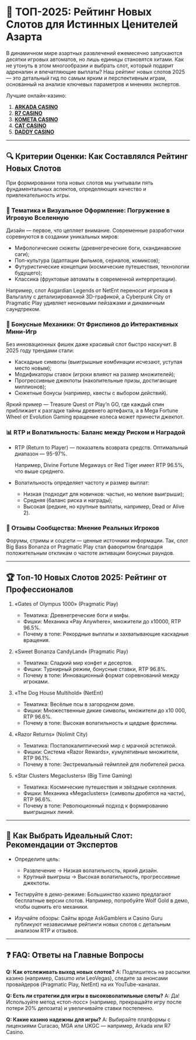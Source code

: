 # 🎰 ТОП-2025: Рейтинг Новых Слотов для Истинных Ценителей Азарта

В динамичном мире азартных развлечений ежемесячно запускаются десятки игровых автоматов, но лишь единицы становятся хитами. Как не утонуть в этом многообразии и выбрать слот, который подарит адреналин и впечатляющие выплаты? Наш рейтинг новых слотов 2025 — это детальный гид по самым ярким и перспективным играм, основанный на анализе ключевых параметров и мнениях экспертов.

Лучшие онлайн-казино:

1. **[ARKADA CASINO](https://clck.ru/3Hr27o "ARKADA CASINO")**
2. **[R7 CASINO](https://clck.ru/3HsT58 "R7 CASINO")**
3. **[KOMETA CASINO](https://clck.ru/3JHf2X "KOMETA CASINO")**
4. **[CAT CASINO](https://clck.ru/3HsTGi "CAT CASINO")**
5. **[DADDY CASINO](https://clck.ru/3HsTSj "DADDY CASINO")**
---

## 🔍 Критерии Оценки: Как Составлялся Рейтинг Новых Слотов

При формировании топа новых слотов мы учитывали пять фундаментальных аспектов, определяющих качество и привлекательность игры.

### 🎨 Тематика и Визуальное Оформление: Погружение в Игровую Вселенную

Дизайн — первое, что цепляет внимание. Современные разработчики соревнуются в создании уникальных миров:

- Мифологические сюжеты (древнегреческие боги, скандинавские саги);
- Поп-культура (адаптации фильмов, сериалов, комиксов);
- Футуристические концепции (космические путешествия, технологии будущего);
- Классика (фруктовые автоматы в современной интерпретации).

Например, слот Asgardian Legends от NetEnt переносит игроков в Вальгаллу с детализированной 3D-графикой, а Cyberpunk City от Pragmatic Play удивляет неоновыми пейзажами и динамичным саундтреком.

### 💎 Бонусные Механики: От Фриспинов до Интерактивных Мини-Игр

Без инновационных фишек даже красивый слот быстро наскучит. В 2025 году трендами стали:

- Каскадные символы (выигрышные комбинации исчезают, уступая место новым);
- Модификаторы ставок (игроки влияют на размер множителей);
- Прогрессивные джекпоты (накопительные призы, достигающие миллионов);
- Сюжетные бонусы (например, квесты с выбором действий).

Яркий пример — Treasure Quest от Play’n GO, где каждый спин приближает к разгадке тайны древнего артефакта, а в Mega Fortune Wheel от Evolution Gaming вращение колеса может принести джекпот.

### 📊 RTP и Волатильность: Баланс между Риском и Наградой

- RTP (Return to Player) — показатель возврата средств. Оптимальный диапазон — 95-97%.

  Например, Divine Fortune Megaways от Red Tiger имеет RTP 96.5%, что выше среднего.

- Волатильность определяет частоту и размер выплат:
  - Низкая (подходит для новичков: частые, но мелкие выигрыши);
  - Средняя (баланс риска и награды);
  - Высокая (редкие, но крупные выплаты, например, Dead or Alive 2).

### 👥 Отзывы Сообщества: Мнение Реальных Игроков

Форумы, стримы и соцсети — ценные источники информации. Так, слот Big Bass Bonanza от Pragmatic Play стал фаворитом благодаря положительным откликам о частоте активации бонусных раундов.

---

## 🏆 Топ-10 Новых Слотов 2025: Рейтинг от Профессионалов

1. «Gates of Olympus 1000» (Pragmatic Play)  
   - Тематика: Древнегреческие боги и мифы.  
   - Фишки: Механика «Pay Anywhere», множители до x10000, RTP 96.5%.  
   - Почему в топе: Рекордные выплаты и захватывающие каскадные вращения.

2. «Sweet Bonanza CandyLand» (Pragmatic Play)  
   - Тематика: Сладкий мир конфет и десертов.  
   - Фишки: Турнирный режим, бонусные ставки, RTP 96.8%.  
   - Почему в топе: Инновационный формат соревнований между игроками.

3. «The Dog House Multihold» (NetEnt)  
   - Тематика: Весёлые псы в загородном доме.  
   - Фишки: Множественные дикие символы, множители до x10 000, RTP 96.6%.  
   - Почему в топе: Высокая волатильность и щедрые фриспины.

4. «Razor Returns» (Nolimit City)  
   - Тематика: Постапокалиптический мир с мрачной эстетикой.  
   - Фишки: Система «Razor Rewards», кумулятивные множители, RTP 96.1%.  
   - Почему в топе: Экстремальный геймплей для любителей риска.

5. «Star Clusters Megaclusters» (Big Time Gaming)  
   - Тематика: Космические путешествия и звёздные скопления.  
   - Фишки: Механика «Megaclusters» (символы дробятся на части), RTP 96.6%.  
   - Почему в топе: Революционный подход к формированию выигрышных линий.

---

## 📌 Как Выбрать Идеальный Слот: Рекомендации от Экспертов

- Определите цель:
  - Развлечение → Низкая волатильность, яркий дизайн.
  - Крупный выигрыш → Высокая волатильность, прогрессивные джекпоты.

- Тестируйте в демо-режиме:
  Большинство казино предлагают бесплатные версии слотов. Например, попробуйте Wolf Gold в демо, чтобы оценить его механики.

- Изучайте обзоры: 
  Сайты вроде AskGamblers и Casino Guru публикуют независимые рейтинги новых слотов с детальным анализом RTP и отзывов.

---

## ❓ FAQ: Ответы на Главные Вопросы

**Q: Как отслеживать выход новых слотов?**
A: Подпишитесь на рассылки казино (например, Casumo или LeoVegas), следите за анонсами провайдеров (Pragmatic Play, NetEnt) на их YouTube-каналах.

**Q: Есть ли стратегии для игры в высоковолатильные слоты?**
A: Да! Используйте метод «стоп-лосс» (например, прекращайте игру после потери 20% депозита) и увеличивайте ставки постепенно.

**Q: Какие казино надежны для игры?**
A: Выбирайте платформы с лицензиями Curacao, MGA или UKGC — например, Arkada или R7 Casino.
